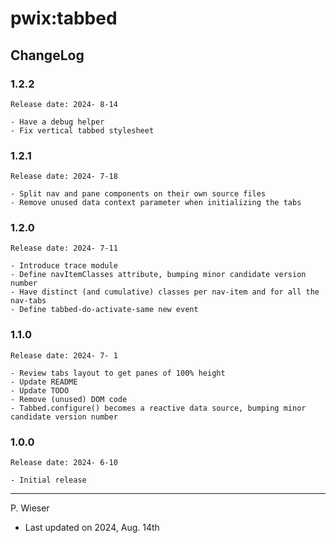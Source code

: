 # pwix:tabbed

## ChangeLog

### 1.2.2

    Release date: 2024- 8-14

    - Have a debug helper
    - Fix vertical tabbed stylesheet

### 1.2.1

    Release date: 2024- 7-18

    - Split nav and pane components on their own source files
    - Remove unused data context parameter when initializing the tabs

### 1.2.0

    Release date: 2024- 7-11

    - Introduce trace module
    - Define navItemClasses attribute, bumping minor candidate version number
    - Have distinct (and cumulative) classes per nav-item and for all the nav-tabs
    - Define tabbed-do-activate-same new event

### 1.1.0

    Release date: 2024- 7- 1

    - Review tabs layout to get panes of 100% height
    - Update README
    - Update TODO
    - Remove (unused) DOM code
    - Tabbed.configure() becomes a reactive data source, bumping minor candidate version number

### 1.0.0

    Release date: 2024- 6-10

    - Initial release

---
P. Wieser
- Last updated on 2024, Aug. 14th
